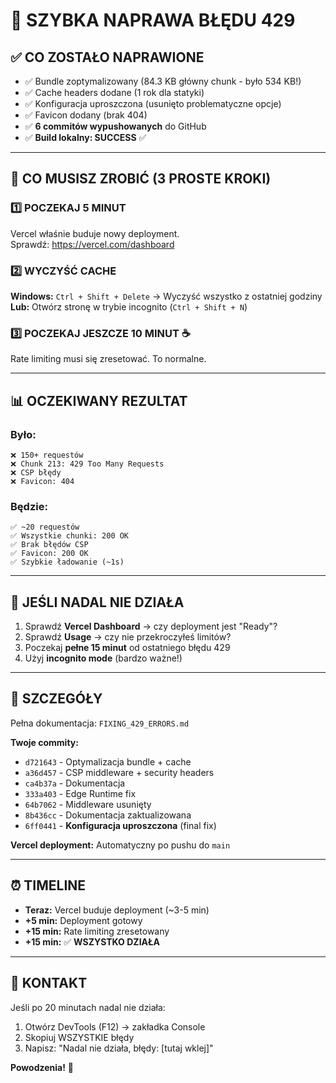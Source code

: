 # 🚨 SZYBKA NAPRAWA BŁĘDU 429

## ✅ CO ZOSTAŁO NAPRAWIONE

- ✅ Bundle zoptymalizowany (84.3 KB główny chunk - było 534 KB!)
- ✅ Cache headers dodane (1 rok dla statyki)
- ✅ Konfiguracja uproszczona (usunięto problematyczne opcje)
- ✅ Favicon dodany (brak 404)
- ✅ **6 commitów wypushowanych** do GitHub
- ✅ **Build lokalny: SUCCESS** ✅

---

## 🎯 CO MUSISZ ZROBIĆ (3 PROSTE KROKI)

### 1️⃣ POCZEKAJ 5 MINUT
Vercel właśnie buduje nowy deployment.  
Sprawdź: https://vercel.com/dashboard

### 2️⃣ WYCZYŚĆ CACHE
**Windows:** `Ctrl + Shift + Delete` → Wyczyść wszystko z ostatniej godziny  
**Lub:** Otwórz stronę w trybie incognito (`Ctrl + Shift + N`)

### 3️⃣ POCZEKAJ JESZCZE 10 MINUT ☕
Rate limiting musi się zresetować. To normalne.

---

## 📊 OCZEKIWANY REZULTAT

### Było:
```
❌ 150+ requestów
❌ Chunk 213: 429 Too Many Requests
❌ CSP błędy
❌ Favicon: 404
```

### Będzie:
```
✅ ~20 requestów
✅ Wszystkie chunki: 200 OK
✅ Brak błędów CSP
✅ Favicon: 200 OK
✅ Szybkie ładowanie (~1s)
```

---

## 🔧 JEŚLI NADAL NIE DZIAŁA

1. Sprawdź **Vercel Dashboard** → czy deployment jest "Ready"?
2. Sprawdź **Usage** → czy nie przekroczyłeś limitów?
3. Poczekaj **pełne 15 minut** od ostatniego błędu 429
4. Użyj **incognito mode** (bardzo ważne!)

---

## 📝 SZCZEGÓŁY

Pełna dokumentacja: `FIXING_429_ERRORS.md`

**Twoje commity:**
- `d721643` - Optymalizacja bundle + cache
- `a36d457` - CSP middleware + security headers  
- `ca4b37a` - Dokumentacja
- `333a403` - Edge Runtime fix
- `64b7062` - Middleware usunięty
- `8b436cc` - Dokumentacja zaktualizowana
- `6ff0441` - **Konfiguracja uproszczona** (final fix)

**Vercel deployment:** Automatyczny po pushu do `main`

---

## ⏰ TIMELINE

- **Teraz:** Vercel buduje deployment (~3-5 min)
- **+5 min:** Deployment gotowy
- **+15 min:** Rate limiting zresetowany
- **+15 min:** ✅ **WSZYSTKO DZIAŁA**

---

## 💬 KONTAKT

Jeśli po 20 minutach nadal nie działa:
1. Otwórz DevTools (F12) → zakładka Console
2. Skopiuj WSZYSTKIE błędy
3. Napisz: "Nadal nie działa, błędy: [tutaj wklej]"

**Powodzenia!** 🎉
